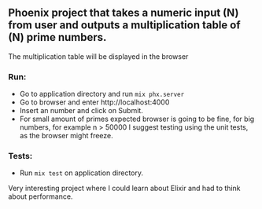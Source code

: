 ## Phoenix project that takes a numeric input (N) from user and outputs a multiplication table of (N) prime numbers.
The multiplication table will be displayed in the browser
### Run:
  - Go to application directory and run ```mix phx.server```
  - Go to browser and enter http://localhost:4000
  - Insert an number and click on Submit.
  - For small amount of primes expected browser is going to be fine, for big numbers, for example n > 50000 I suggest testing using the unit tests, as the browser might freeze.

### Tests:
  - Run ```mix test``` on application directory.

Very interesting project where I could learn about Elixir and had to think about performance.
